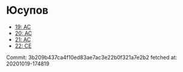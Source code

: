# Юсупов
- [19: AC](19.md)
- [20: AC](20.md)
- [21: AC](21.md)
- [22: CE](22.md)

Commit: 3b209b437ca4f10ed83ae7ac3e22b0f321a7e2b2
 fetched at: 20201019-174819

